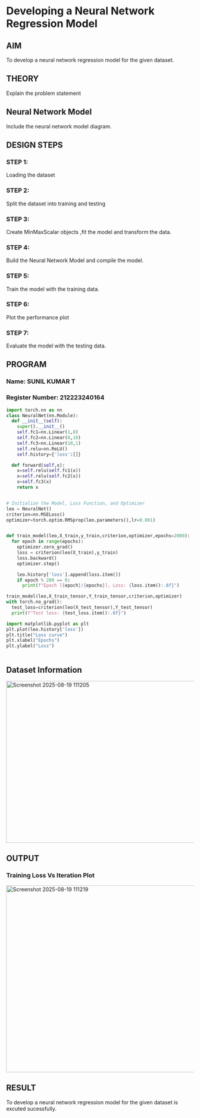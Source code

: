 # Developing a Neural Network Regression Model

## AIM

To develop a neural network regression model for the given dataset.

## THEORY

Explain the problem statement

## Neural Network Model

Include the neural network model diagram.

## DESIGN STEPS

### STEP 1:

Loading the dataset

### STEP 2:

Split the dataset into training and testing

### STEP 3:

Create MinMaxScalar objects ,fit the model and transform the data.

### STEP 4:

Build the Neural Network Model and compile the model.

### STEP 5:

Train the model with the training data.

### STEP 6:

Plot the performance plot

### STEP 7:

Evaluate the model with the testing data.

## PROGRAM
### Name: SUNIL KUMAR T
### Register Number: 212223240164
```python
import torch.nn as nn
class NeuralNet(nn.Module):
  def __init__(self):
    super().__init__()
    self.fc1=nn.Linear(1,8)
    self.fc2=nn.Linear(8,10)
    self.fc3=nn.Linear(10,1)
    self.relu=nn.ReLU()
    self.history={'loss':[]}

  def forward(self,x):
    x=self.relu(self.fc1(x))
    x=self.relu(self.fc2(x))
    x=self.fc3(x)
    return x


# Initialize the Model, Loss Function, and Optimizer
leo = NeuralNet()
criterion=nn.MSELoss()
optimizer=torch.optim.RMSprop(leo.parameters(),lr=0.001)


def train_model(leo,X_train,y_train,criterion,optimizer,epochs=2000):
  for epoch in range(epochs):
    optimizer.zero_grad()
    loss = criterion(leo(X_train),y_train)
    loss.backward()
    optimizer.step()

    leo.history['loss'].append(loss.item())
    if epoch % 200 == 0:
      print(f"Epoch [{epoch}/{epochs}], Loss: {loss.item():.6f}")

train_model(leo,X_train_tensor,Y_train_tensor,criterion,optimizer)
with torch.no_grad():
  test_loss=criterion(leo(X_test_tensor),Y_test_tensor)
  print(f"Test loss: {test_loss.item():.6f}")

import matplotlib.pyplot as plt
plt.plot(leo.history['loss'])
plt.title("Loss curve")
plt.xlabel("Epochs")
plt.ylabel("Loss")



```
## Dataset Information
<img width="694" height="434" alt="Screenshot 2025-08-19 111205" src="https://github.com/user-attachments/assets/0c2fb7d1-c0ad-4684-8cc8-6be5c6660b8d" />

## OUTPUT

### Training Loss Vs Iteration Plot
<img width="939" height="501" alt="Screenshot 2025-08-19 111219" src="https://github.com/user-attachments/assets/40ee4f47-522c-413f-a7c1-99c95ce77b0f" />



## RESULT
To develop a neural network regression model for the given dataset is excuted sucessfully.
